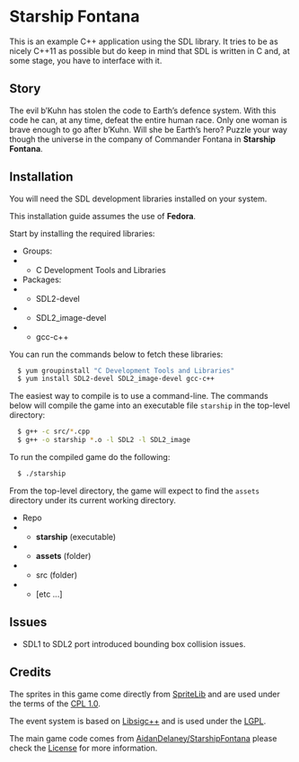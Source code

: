 # Starship Fontana #
This is an example C++ application using the SDL library.
It tries to be as nicely C++11 as possible but do keep in
mind that SDL is written in C and, at some stage, you have
to interface with it.

## Story ##
The evil b’Kuhn has stolen the code to Earth’s defence system.
With this code he can, at any time, defeat the entire human race.
Only one woman is brave enough to go after b’Kuhn. Will she be
Earth’s hero? Puzzle your way though the universe in the company
of Commander Fontana in **Starship Fontana**.

## Installation ##
You will need the SDL development libraries installed on
your system.

This installation guide assumes the use of **Fedora**.

Start by installing the required libraries:

* Groups:
* * C Development Tools and Libraries
* Packages:
* * SDL2-devel
* * SDL2_image-devel
* * gcc-c++

You can run the commands below to fetch these libraries:

```bash
  $ yum groupinstall "C Development Tools and Libraries"
  $ yum install SDL2-devel SDL2_image-devel gcc-c++
```

The easiest way to compile is to use a command-line.
The commands below will compile the game into an executable file `starship` in the
top-level directory:

```bash
  $ g++ -c src/*.cpp
  $ g++ -o starship *.o -l SDL2 -l SDL2_image
```

To run the compiled game do the following:

```bash
  $ ./starship
```
 
From the top-level directory, the game will expect to find the
`assets` directory under its current working directory.

* Repo
* * **starship** (executable)
* * **assets** (folder)
* * src (folder)
* * [etc ...]

## Issues ##
* SDL1 to SDL2 port introduced bounding box collision issues.

## Credits ##
The sprites in this game come directly from 
[SpriteLib](http://www.widgetworx.com/widgetworx/portfolio/spritelib.html) and are used
under the terms of the [CPL 1.0](http://opensource.org/licenses/cpl1.0.php).

The event system is based on [Libsigc++](http://libsigc.sourceforge.net/)
and is used under the [LGPL](http://www.gnu.org/copyleft/lgpl.html).

The main game code comes from [AidanDelaney/StarshipFontana](https://github.com/AidanDelaney/StarshipFontana) please check the [License](https://github.com/AidanDelaney/StarshipFontana/blob/master/LICENCE) for more information.